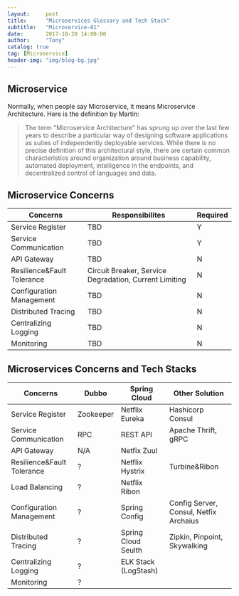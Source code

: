 ```yaml
---
layout:     post
title:      "Microservices Glossary and Tech Stack"
subtitle:   "Microservice-01"
date:       2017-10-20 14:00:00
author:     "Tony"
catalog: true
tag: [Microservice]
header-img: "img/blog-bg.jpg"
---
```


## Microservice

Normally, when people say Microservice, it means Microservice Architecture.
Here is the definition by Martin:
> The term "Microservice Architecture" has sprung up over the last few years to describe a particular way of designing software applications as suites of independently deployable services.
> While there is no precise definition of this architectural style,
> there are certain common characteristics around organization around business capability,
> automated deployment, intelligence in the endpoints, and decentralized control of languages and data.


## Microservice Concerns

| Concerns| Responsibilites   | Required         |
|-------------	|-----------------	|----------------- |
| Service Register 	          | TBD    |Y    |
| Service Communication       | TBD    |Y    |
| API Gateway		          | TBD    |N    |
| Resilience&Fault Tolerance  | Circuit Breaker, Service Degradation, Current Limiting    |N    |
| Configuration Management    | TBD    |N    |
| Distributed Tracing         | TBD    |N    |
| Centralizing Logging	      | TBD    |N    |
| Monitoring                  | TBD    |N    |



## Microservices Concerns and Tech Stacks

| Concerns  	 | Dubbo            | Spring Cloud    | Other Solution |
|--------------	 |-----------------	|-----------------|-----------------|
| Service Register           |Zookeeper  |Netflix Eureka   | Hashicorp Consul|
| Service Communication      |RPC        |REST API         | Apache Thrift, gRPC|
| API Gateway                |N/A        |Netfix Zuul|     ||
| Resilience&Fault Tolerance |?          |Netflix Hystrix  |Turbine&Ribon|
| Load Balancing             |?          |Netflix Ribon||
| Configuration Management   |?          |Spring Config|Config Server, Consul, Netfix Archaius|
| Distributed Tracing        |?          |Spring Cloud Seulth |Zipkin, Pinpoint, Skywalking||
| Centralizing Logging       |?          |ELK Stack (LogStash)||
| Monitoring                 |?          |||
